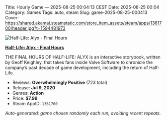 Title: Hourly Game — 2025-08-25 00:04:13 CEST
Date: 2025-08-25 00:04
Category: Games
Tags: auto, steam
Slug: game-2025-08-25-000413
Cover: https://shared.akamai.steamstatic.com/store_item_assets/steam/apps/1361700/header.jpg?t=1594481973

![Half-Life: Alyx - Final Hours](https://shared.akamai.steamstatic.com/store_item_assets/steam/apps/1361700/header.jpg?t=1594481973)

**[Half-Life: Alyx - Final Hours](https://store.steampowered.com/app/1361700/)**

THE FINAL HOURS OF HALF-LIFE: ALYX is an interactive storybook, written by Geoff Keighley, that takes fans inside Valve Software to chronicle the company’s past decade of game development, including the return of Half-Life.

- Reviews: **Overwhelmingly Positive** (723 total)
- Release: **Jul 9, 2020**
- Genres: **Action**
- Price: **$7.99**
- Steam AppID: `1361700`

*Auto-generated; game chosen randomly each run, avoiding recent repeats.*
